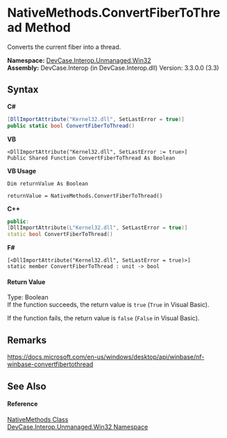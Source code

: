 # NativeMethods.ConvertFiberToThread Method 
 

Converts the current fiber into a thread.

**Namespace:**&nbsp;<a href="N_DevCase_Interop_Unmanaged_Win32">DevCase.Interop.Unmanaged.Win32</a><br />**Assembly:**&nbsp;DevCase.Interop (in DevCase.Interop.dll) Version: 3.3.0.0 (3.3)

## Syntax

**C#**<br />
``` C#
[DllImportAttribute("Kernel32.dll", SetLastError = true)]
public static bool ConvertFiberToThread()
```

**VB**<br />
``` VB
<DllImportAttribute("Kernel32.dll", SetLastError := true>]
Public Shared Function ConvertFiberToThread As Boolean
```

**VB Usage**<br />
``` VB Usage
Dim returnValue As Boolean

returnValue = NativeMethods.ConvertFiberToThread()
```

**C++**<br />
``` C++
public:
[DllImportAttribute(L"Kernel32.dll", SetLastError = true)]
static bool ConvertFiberToThread()
```

**F#**<br />
``` F#
[<DllImportAttribute("Kernel32.dll", SetLastError = true)>]
static member ConvertFiberToThread : unit -> bool 

```


#### Return Value
Type: Boolean<br />If the function succeeds, the return value is `true` (`True` in Visual Basic). 

 If the function fails, the return value is `false` (`False` in Visual Basic).

## Remarks
<a href="https://docs.microsoft.com/en-us/windows/desktop/api/winbase/nf-winbase-convertfibertothread" target="_blank">https://docs.microsoft.com/en-us/windows/desktop/api/winbase/nf-winbase-convertfibertothread</a>

## See Also


#### Reference
<a href="T_DevCase_Interop_Unmanaged_Win32_NativeMethods">NativeMethods Class</a><br /><a href="N_DevCase_Interop_Unmanaged_Win32">DevCase.Interop.Unmanaged.Win32 Namespace</a><br />